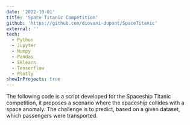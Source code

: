 ```yaml
---
date: '2022-10-01'
title: 'Space Titanic Competition'
github: 'https://github.com/diovani-dupont/SpaceTitanic'
external: ''
tech:
  - Python
  - Jupyter
  - Numpy
  - Pandas
  - Sklearn
  - Tensorflow
  - Plotly
showInProjects: true
---
```


The following code is a script developed for the Spaceship Titanic competition, it proposes a scenario where the spaceship collides with a space anomaly. The challenge is to predict, based on a given dataset, which passengers were transported.
